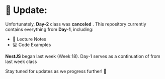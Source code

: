 # 📌 Update:

Unfortunately, **Day-2** class was **canceled** . This repository currently contains everything from **Day-1**, including:  
- 📝 Lecture Notes  
- 💻 Code Examples

**NestJS**  began last week (Week 18). Day-1 serves as a continuation of from last week class


Stay tuned for updates as we progress further! 🚀  
